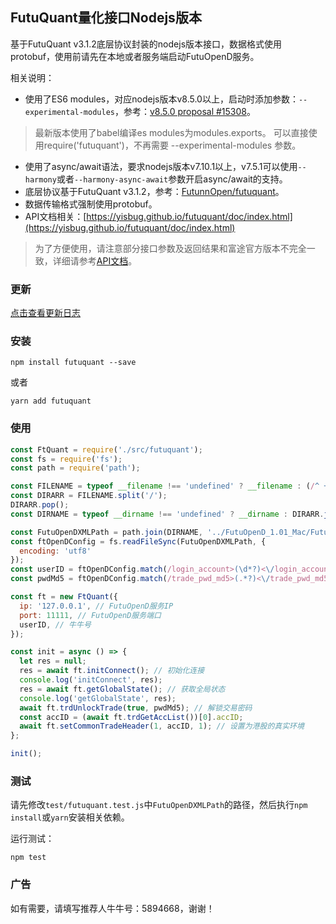 ## FutuQuant量化接口Nodejs版本

基于FutuQuant v3.1.2底层协议封装的nodejs版本接口，数据格式使用protobuf，使用前请先在本地或者服务端启动FutuOpenD服务。

相关说明：

* 使用了ES6 modules，对应nodejs版本v8.5.0以上，启动时添加参数：`--experimental-modules`，参考：[v8.5.0 proposal #15308](https://github.com/nodejs/node/pull/15308)。

> 最新版本使用了babel编译es modules为modules.exports。
> 可以直接使用require('futuquant')，不再需要 --experimental-modules 参数。

* 使用了async/await语法，要求nodejs版本v7.10.1以上，v7.5.1可以使用`--harmony`或者`--harmony-async-await`参数开启async/await的支持。
* 底层协议基于FutuQuant v3.1.2，参考：[FutunnOpen/futuquant](https://github.com/FutunnOpen/futuquant/)。
* 数据传输格式强制使用protobuf。
* API文档相关：[https://yisbug.github.io/futuquant/doc/index.html](https://yisbug.github.io/futuquant/doc/index.html)

> 为了方便使用，请注意部分接口参数及返回结果和富途官方版本不完全一致，详细请参考[API文档](https://yisbug.github.io/futuquant/doc/index.html)。

### 更新

[点击查看更新日志](https://github.com/yisbug/futuquant/blob/master/CHANGELOG.md)

### 安装

``` 
npm install futuquant --save
```

或者

``` 
yarn add futuquant
```

### 使用

``` javascript
const FtQuant = require('./src/futuquant');
const fs = require('fs');
const path = require('path');

const FILENAME = typeof __filename !== 'undefined' ? __filename : (/^ +at (?:file:\/*(?=\/)|)(.*?):\d+:\d+$/m.exec(Error().stack) || '')[1];
const DIRARR = FILENAME.split('/');
DIRARR.pop();
const DIRNAME = typeof __dirname !== 'undefined' ? __dirname : DIRARR.join('/');

const FutuOpenDXMLPath = path.join(DIRNAME, '../FutuOpenD_1.01_Mac/FutuOpenD.xml');
const ftOpenDConfig = fs.readFileSync(FutuOpenDXMLPath, {
  encoding: 'utf8'
});
const userID = ftOpenDConfig.match(/login_account>(\d*?)<\/login_account/)[1];
const pwdMd5 = ftOpenDConfig.match(/trade_pwd_md5>(.*?)<\/trade_pwd_md5/)[1];

const ft = new FtQuant({
  ip: '127.0.0.1', // FutuOpenD服务IP
  port: 11111, // FutuOpenD服务端口
  userID, // 牛牛号
});

const init = async () => {
  let res = null;
  res = await ft.initConnect(); // 初始化连接
  console.log('initConnect', res);
  res = await ft.getGlobalState(); // 获取全局状态
  console.log('getGlobalState', res);
  await ft.trdUnlockTrade(true, pwdMd5); // 解锁交易密码
  const accID = (await ft.trdGetAccList())[0].accID;
  await ft.setCommonTradeHeader(1, accID, 1); // 设置为港股的真实环境
};

init();

```

### 测试

请先修改`test/futuquant.test.js`中`FutuOpenDXMLPath`的路径，然后执行`npm install`或`yarn`安装相关依赖。

运行测试：

```
npm test
```

### 广告

如有需要，请填写推荐人牛牛号：5894668，谢谢！